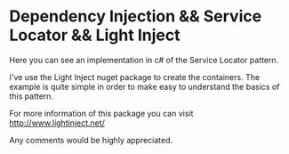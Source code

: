# Dependency Injection && Service Locator && Light Inject  

Here you can see an implementation in c# of the Service Locator pattern. 

I've use the Light Inject nuget package to create the containers. The example is quite simple in order to make easy to understand the basics of this pattern.

For more information of this package you can visit http://www.lightinject.net/

Any comments would be highly appreciated.
